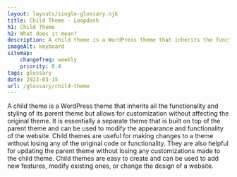 ```yaml
--- 
layout: layouts/single-glossary.njk
title: Child Theme - Loopdash
h1: Child Theme
h2: What does it mean?
description: A child theme is a WordPress theme that inherits the functionality and styling of its parent theme, allowing developers to make modifications without affecting the original codebase.
imageAlt: keyboard
sitemap:
	changefreq: weekly
	priority: 0.4
tags: glossary
date: 2023-03-15
url: /glossary/child-theme
---
```


A child theme is a WordPress theme that inherits all the functionality and styling of its parent theme but allows for customization without affecting the original theme. It is essentially a separate theme that is built on top of the parent theme and can be used to modify the appearance and functionality of the website. Child themes are useful for making changes to a theme without losing any of the original code or functionality. They are also helpful for updating the parent theme without losing any customizations made to the child theme. Child themes are easy to create and can be used to add new features, modify existing ones, or change the design of a website.
